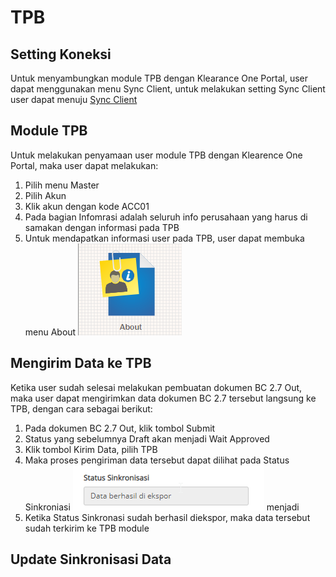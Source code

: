 # TPB

## Setting Koneksi
Untuk menyambungkan module TPB dengan Klearance One Portal, user dapat menggunakan menu Sync Client, untuk melakukan setting Sync Client user dapat menuju [Sync Client](/klrkb/syncclient/)

## Module TPB
Untuk melakukan penyamaan user module TPB dengan Klearence One Portal, maka user dapat melakukan:
1. Pilih menu Master
2. Pilih Akun
3. Klik akun dengan kode ACC01
4. Pada bagian Infomrasi adalah seluruh info perusahaan yang harus di samakan dengan informasi pada TPB
5. Untuk mendapatkan informasi user pada TPB, user dapat membuka menu About ![](2022-07-26-17-51-44.png)

## Mengirim Data ke TPB
Ketika user sudah selesai melakukan pembuatan dokumen BC 2.7 Out, maka user dapat mengirimkan data dokumen BC 2.7 tersebut langsung ke TPB, dengan cara sebagai berikut:
1. Pada dokumen BC 2.7 Out, klik tombol Submit
2. Status yang sebelumnya Draft akan menjadi Wait Approved
3. Klik tombol Kirim Data, pilih TPB
4. Maka proses pengiriman data tersebut dapat dilihat pada Status Sinkroniasi ![](2022-07-26-18-01-04.png) menjadi 
5. Ketika Status Sinkronasi sudah berhasil diekspor, maka data tersebut sudah terkirim ke TPB module

## Update Sinkronisasi Data

